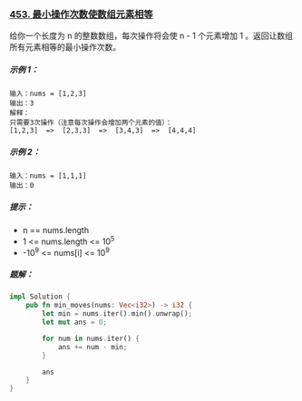 ### [453. 最小操作次数使数组元素相等](https://leetcode.cn/problems/minimum-moves-to-equal-array-elements/)
给你一个长度为 n 的整数数组，每次操作将会使 n - 1 个元素增加 1 。返回让数组所有元素相等的最小操作次数。



##### 示例 1：
```
输入：nums = [1,2,3]
输出：3
解释：
只需要3次操作（注意每次操作会增加两个元素的值）：
[1,2,3]  =>  [2,3,3]  =>  [3,4,3]  =>  [4,4,4]
```

##### 示例 2：
```
输入：nums = [1,1,1]
输出：0
```

##### 提示：
- n == nums.length
- 1 <= nums.length <= 10<sup>5</sup>
- -10<sup>9</sup> <= nums[i] <= 10<sup>9</sup>

##### 题解：
```rust
impl Solution {
    pub fn min_moves(nums: Vec<i32>) -> i32 {
        let min = nums.iter().min().unwrap();
        let mut ans = 0;

        for num in nums.iter() {
            ans += num - min;
        }

        ans
    }
}
```
